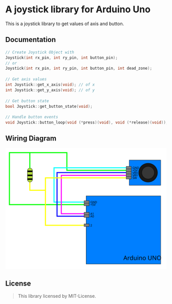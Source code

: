 # A joystick library for Arduino Uno

This is a joystick library to get values of axis and button.

## Documentation

```cpp
// Create Joystick Object with
Joystick(int rx_pin, int ry_pin, int button_pin);
// or
Joystick(int rx_pin, int ry_pin, int button_pin, int dead_zone);

// Get axis values
int Joystick::get_x_axis(void); // of x
int Joystick::get_y_axis(void); // of y

// Get button state
bool Joystick::get_button_state(void);

// Handle button events
void Joystick::button_loop(void (*press)(void), void (*release)(void));
```

## Wiring Diagram

<center>

![Wiring Diagram](./assets/wiring-diagram.svg "Wiring Diagram")

</center>

## License

> This library licensed by MIT-License.